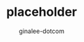 ---
title: placeholder
description: placeholder
services: healthcare-apis
author: ginalee-dotcom
ms.service: healthcare-apis
ms.topic: overview
ms.date: 06/01/2021
ms.author: ginle
---